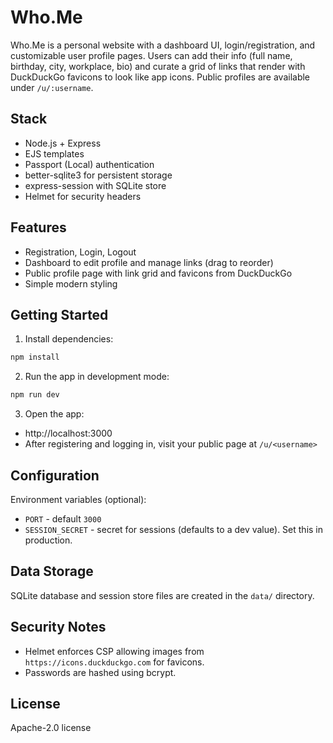 # Who.Me

Who.Me is a personal website with a dashboard UI, login/registration, and customizable user profile pages. Users can add their info (full name, birthday, city, workplace, bio) and curate a grid of links that render with DuckDuckGo favicons to look like app icons. Public profiles are available under `/u/:username`.

## Stack
- Node.js + Express
- EJS templates
- Passport (Local) authentication
- better-sqlite3 for persistent storage
- express-session with SQLite store
- Helmet for security headers

## Features
- Registration, Login, Logout
- Dashboard to edit profile and manage links (drag to reorder)
- Public profile page with link grid and favicons from DuckDuckGo
- Simple modern styling

## Getting Started

1. Install dependencies:
```bash
npm install
```

2. Run the app in development mode:
```bash
npm run dev
```

3. Open the app:
- http://localhost:3000
- After registering and logging in, visit your public page at `/u/<username>`

## Configuration
Environment variables (optional):
- `PORT` - default `3000`
- `SESSION_SECRET` - secret for sessions (defaults to a dev value). Set this in production.

## Data Storage
SQLite database and session store files are created in the `data/` directory.

## Security Notes
- Helmet enforces CSP allowing images from `https://icons.duckduckgo.com` for favicons.
- Passwords are hashed using bcrypt.

## License
Apache-2.0 license
